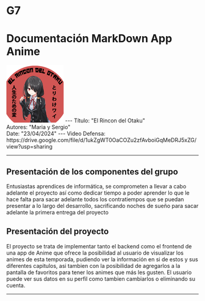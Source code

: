 # G7


# Documentación MarkDown App Anime

<img src="app/src/main/res/drawable/logo.jpg" alt="Logo aplicación" width="150"/>
---
Título: "El Rincon del Otaku"
<br>Autores: "Maria y Sergio"
<br>Date: "23/04/2024"
---
Video Defensa: https://drive.google.com/file/d/1ukZgWT0OaCOZu2zfAvboiGqMeDRJ5xZG/view?usp=sharing

---

## Presentación de los componentes del grupo

Entusiastas aprendices de informática, se comprometen a llevar a cabo adelante el proyecto así como dedicar tiempo a poder aprender lo que le hace falta para sacar adelante todos los contratiempos que se puedan presentar a lo largo del desarrollo, sacrificando noches de sueño para sacar adelante la primera entrega del proyecto


## Presentación del proyecto

El proyecto se trata de implementar tanto el backend como el frontend de una app de Anime que ofrece la posibilidad al usuario de visualizar los animes
de esta temporada, pudiendo ver la información en si de estos y sus diferentes capitulos, asi tambien con la posibilidad de agregarlos a la pantalla de favoritos
para tener los animes que más les gusten. El usuario puede ver sus datos en su perfil como tambien cambiarlos o eliminando su cuenta.

---
